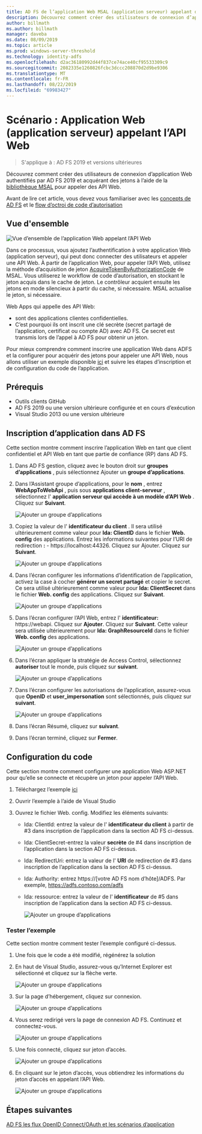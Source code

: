 ```yaml
---
title: AD FS de l’application Web MSAL (application serveur) appelant des API Web
description: Découvrez comment créer des utilisateurs de connexion d’application Web authentifiés par AD FS 2019.
author: billmath
ms.author: billmath
manager: daveba
ms.date: 08/09/2019
ms.topic: article
ms.prod: windows-server-threshold
ms.technology: identity-adfs
ms.openlocfilehash: d2ac36180992d44f837ce74ace40cf95533309c9
ms.sourcegitcommit: 2082335e1260826fcbc3dccc208870d2d9be9306
ms.translationtype: MT
ms.contentlocale: fr-FR
ms.lasthandoff: 08/22/2019
ms.locfileid: "69983427"
---
```

# <a name="scenario-web-app-server-app-calling-web-api"></a>Scénario : Application Web (application serveur) appelant l’API Web 
>S'applique à : AD FS 2019 et versions ultérieures 
 
Découvrez comment créer des utilisateurs de connexion d’application Web authentifiés par AD FS 2019 et acquérant des jetons à l’aide de la [bibliothèque MSAL](https://github.com/AzureAD/microsoft-authentication-library-for-dotnet/wiki) pour appeler des API Web.  
 
Avant de lire cet article, vous devez vous familiariser avec les [concepts de AD FS](../ad-fs-openid-connect-oauth-concepts.md) et le [flow d’octroi de code d’autorisation](../../overview/ad-fs-openid-connect-oauth-flows-scenarios.md#authorization-code-grant-flow)
 
## <a name="overview"></a>Vue d'ensemble 
 
![Vue d’ensemble de l’application Web appelant l’API Web](media/adfs-msal-web-app-web-api/webapp1.png)

Dans ce processus, vous ajoutez l’authentification à votre application Web (application serveur), qui peut donc connecter des utilisateurs et appeler une API Web. À partir de l’application Web, pour appeler l’API Web, utilisez la méthode d’acquisition de jeton [AcquireTokenByAuthorizationCode](https://docs.microsoft.com/en-us/dotnet/api/microsoft.identity.client.acquiretokenbyauthorizationcodeparameterbuilder?view=azure-dotnet) de MSAL. Vous utiliserez le workflow de code d’autorisation, en stockant le jeton acquis dans le cache de jeton. Le contrôleur acquiert ensuite les jetons en mode silencieux à partir du cache, si nécessaire. MSAL actualise le jeton, si nécessaire. 

Web Apps qui appelle des API Web: 


- sont des applications clientes confidentielles. 
- C’est pourquoi ils ont inscrit une clé secrète (secret partagé de l’application, certificat ou compte AD) avec AD FS. Ce secret est transmis lors de l’appel à AD FS pour obtenir un jeton.  

Pour mieux comprendre comment inscrire une application Web dans ADFS et la configurer pour acquérir des jetons pour appeler une API Web, nous allons utiliser un exemple disponible [ici](https://github.com/microsoft/adfs-sample-msal-dotnet-webapp-to-webapi) et suivre les étapes d’inscription et de configuration du code de l’application.  

 
## <a name="pre-requisites"></a>Prérequis 

- Outils clients GitHub 
- AD FS 2019 ou une version ultérieure configurée et en cours d’exécution 
- Visual Studio 2013 ou une version ultérieure 
 
## <a name="app-registration-in-ad-fs"></a>Inscription d’application dans AD FS 
Cette section montre comment inscrire l’application Web en tant que client confidentiel et API Web en tant que partie de confiance (RP) dans AD FS. 

  1. Dans AD FS gestion, cliquez avec le bouton droit sur **groupes d’applications** , puis sélectionnez Ajouter un **groupe d’applications**.  
  2. Dans l’Assistant groupe d’applications, pour le **nom** , entrez **WebAppToWebApi** , puis sous **applications client-serveur** , sélectionnez l' **application serveur qui accède à un modèle d’API Web** . Cliquez sur **Suivant**.  
  
      ![Ajouter un groupe d’applications](media/adfs-msal-web-app-web-api/webapp2.png)
  
  3. Copiez la valeur de l' **identificateur du client** . Il sera utilisé ultérieurement comme valeur pour **Ida: ClientID** dans le fichier **Web. config** des applications. Entrez les informations suivantes pour l’URI de redirection **:**  - https://localhost:44326. Cliquez sur Ajouter. Cliquez sur **Suivant**. 
  
      ![Ajouter un groupe d’applications](media/adfs-msal-web-app-web-api/webapp3.png)
  
  4. Dans l’écran configurer les informations d’identification de l’application, activez la case à cocher **générer un secret partagé** et copier le secret. Ce sera utilisé ultérieurement comme valeur pour **Ida: ClientSecret** dans le fichier **Web. config** des applications. Cliquez sur **Suivant**.  
  
      ![Ajouter un groupe d’applications](media/adfs-msal-web-app-web-api/webapp4.png)
  
  5. Dans l’écran configurer l’API Web, entrez l' **identificateur:** https://webapi. Cliquez sur **Ajouter**. Cliquez sur **Suivant**. Cette valeur sera utilisée ultérieurement pour **Ida: GraphResourceId** dans le fichier **Web. config** des applications. 
  
      ![Ajouter un groupe d’applications](media/adfs-msal-web-app-web-api/webapp5.png)
  
  6. Dans l’écran appliquer la stratégie de Access Control, sélectionnez **autoriser** tout le monde, puis cliquez sur **suivant**. 
  
      ![Ajouter un groupe d’applications](media/adfs-msal-web-app-web-api/webapp6.png)
  
  7. Dans l’écran configurer les autorisations de l’application, assurez-vous que **OpenID** et **user_impersonation** sont sélectionnés, puis cliquez sur **suivant**. 
  
      ![Ajouter un groupe d’applications](media/adfs-msal-web-app-web-api/webapp7.png)
  
  8. Dans l’écran Résumé, cliquez sur **suivant**. 
  
  9. Dans l’écran terminé, cliquez sur **Fermer**.



## <a name="code-configuration"></a>Configuration du code 

Cette section montre comment configurer une application Web ASP.NET pour qu’elle se connecte et récupère un jeton pour appeler l’API Web. 

  1. Téléchargez l’exemple [ici](https://github.com/microsoft/adfs-sample-msal-dotnet-webapp-to-webapi)   
  
  2. Ouvrir l’exemple à l’aide de Visual Studio 
  
  3. Ouvrez le fichier Web. config. Modifiez les éléments suivants: 
       - Ida: ClientId: entrez la valeur de l' **identificateur du client** à partir de #3 dans inscription de l’application dans la section AD FS ci-dessus. 
       - Ida: ClientSecret-entrez la valeur **secrète** de #4 dans inscription de l’application dans la section AD FS ci-dessus. 
       - Ida: RedirectUri: entrez la valeur de l' **URI** de redirection de #3 dans inscription de l’application dans la section AD FS ci-dessus. 
       - Ida: Authority: entrez https://[votre AD FS nom d’hôte]/ADFS. Par exemple, https://adfs.contoso.com/adfs 
       - Ida: ressource: entrez la valeur de l' **identificateur** de #5 dans inscription de l’application dans la section AD FS ci-dessus. 
      
          ![Ajouter un groupe d’applications](media/adfs-msal-web-app-web-api/webapp8.png)
 
 
### <a name="test-the-sample"></a>Tester l’exemple 
Cette section montre comment tester l’exemple configuré ci-dessus. 

  1. Une fois que le code a été modifié, régénérez la solution 
  
  2. En haut de Visual Studio, assurez-vous qu’Internet Explorer est sélectionné et cliquez sur la flèche verte. 
  
      ![Ajouter un groupe d’applications](media/adfs-msal-web-app-web-api/webapp9.png)

  3. Sur la page d’hébergement, cliquez sur connexion. 
  
      ![Ajouter un groupe d’applications](media/adfs-msal-web-app-web-api/webapp10.png)

  4. Vous serez redirigé vers la page de connexion AD FS. Continuez et connectez-vous. 
  
      ![Ajouter un groupe d’applications](media/adfs-msal-web-app-web-api/webapp11.png)

  5. Une fois connecté, cliquez sur jeton d’accès.  
  
      ![Ajouter un groupe d’applications](media/adfs-msal-web-app-web-api/webapp12.png)

  6. En cliquant sur le jeton d’accès, vous obtiendrez les informations du jeton d’accès en appelant l’API Web. 
  
      ![Ajouter un groupe d’applications](media/adfs-msal-web-app-web-api/webapp13.png)
 
 ## <a name="next-steps"></a>Étapes suivantes
[AD FS les flux OpenID Connect/OAuth et les scénarios d’application](../../overview/ad-fs-openid-connect-oauth-flows-scenarios.md)
 